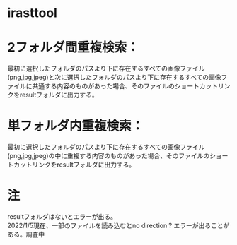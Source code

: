 # irasttool
# 2フォルダ間重複検索：  
最初に選択したフォルダのパスより下に存在するすべての画像ファイル(png,jpg,jpeg)と次に選択したフォルダのパスより下に存在するすべての画像ファイルに共通する内容のものがあった場合、そのファイルのショートカットリンクをresultフォルダに出力する。  
# 単フォルダ内重複検索：  
最初に選択したフォルダのパスより下に存在するすべての画像ファイル(png,jpg,jpeg)の中に重複する内容のものがあった場合、そのファイルのショートカットリンクをresultフォルダに出力する。  
# 注  
resultフォルダはないとエラーが出る。  
2022/1/5現在、一部のファイルを読み込むとno direction ? エラーが出ることがある。調査中  
